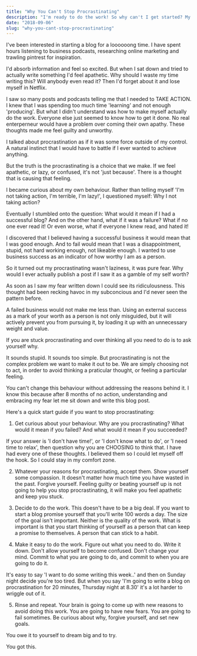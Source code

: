 ```yaml
---
title: "Why You Can't Stop Procrastinating"
description: "I'm ready to do the work! So why can't I get started? My formula for beating procrastination"
date: "2018-09-06"
slug: "why-you-cant-stop-procrastinating"
---
```


I've been interested in starting a blog for a loooooong time. I have spent hours listening to business podcasts, researching online marketing and trawling pintrest for inspiration.

I'd absorb information and feel so excited. But when I sat down and tried to actually write something I'd feel apathetic. Why should I waste my time writing this? Will anybody even read it? Then I'd forget about it and lose myself in Netflix.

I saw so many posts and podcasts telling me that I needed to TAKE ACTION. I knew that I was spending too much time 'learning' and not enough 'producing'. But what I didn't understand was how to make myself actually do the work. Everyone else just seemed to know how to get it done. No real enterperneur would have a problem over coming their own apathy. These thoughts made me feel guilty and unworthy.

I talked about procrastination as if it was some force outside of my control. A natural instinct that I would have to battle if I ever wanted to achieve anything.

But the truth is the procrastinating is a choice that we make. If we feel apathetic, or lazy, or confused, it's not 'just because'. There is a thought that is causing that feeling.

I became curious about my own behaviour. Rather than telling myself 'I'm not taking action, I'm terrible, I'm lazy!', I questioned myself: Why I not taking action?

Eventually I stumbled onto the question: What would it mean if I had a successful blog? And on the other hand, what if it was a failure? What if no one ever read it! Or even worse, what if everyone I knew read, and hated it!

I discovered that I believed having a successful business it would mean that I was good enough. And to fail would mean that I was a disappointment, stupid, not hard working enough, not likeable enough. I wanted to use business success as an indicator of how worthy I am as a person.

So it turned out my procrastinating wasn't laziness, it was pure fear. Why would I ever actually publish a post if I saw it as a gamble of my self worth?

As soon as I saw my fear written down I could see its ridiculousness. This thought had been recking havoc in my subconcious and I'd never seen the pattern before.

A failed business would not make me less than. Using an external success as a mark of your worth as a person is not only misguided, but it will actively prevent you from pursuing it, by loading it up with an unnecessary weight and value.

If you are stuck procrastinating and over thinking all you need to do is to ask yourself why.

It sounds stupid. It sounds too simple. But procrastinating is not the complex problem we want to make it out to be. We are simply choosing not to act, in order to avoid thinking a praticular thought, or feeling a particular feeling.

You can't change this behaviour without addressing the reasons behind it. I know this because after 8 months of no action, understanding and embracing my fear let me sit down and write this blog post.

Here's a quick start guide if you want to stop procrastinating:

1. Get curious about your behaviour. Why are you procrastinating? What would it mean if you failed? And what would it mean if you succeeded?

If your answer is 'I don't have time!', or 'I don't know what to do', or 'I need time to relax', then question why you are CHOOSING to think that. I have had every one of these thoughts. I believed them so I could let myself off the hook. So I could stay in my comfort zone.

2. Whatever your reasons for procrastinating, accept them. Show yourself some compassion. It doesn't matter how much time you have wasted in the past. Forgive yourself. Feeling guilty or beating yourself up is not going to help you stop procrastinating, it will make you feel apathetic and keep you stuck.

3. Decide to do the work. This doesn't have to be a big deal. If you want to start a blog promise yourself that you'll write 100 words a day. The size of the goal isn't important. Neither is the quality of the work. What is important is that you start thinking of yourself as a person that can keep a promise to themselves. A person that can stick to a habit.

4. Make it easy to do the work. Figure out what you need to do. Write it down. Don't allow yourself to become confused. Don't change your mind. Commit to what you are going to do, and commit to when you are going to do it.

It's easy to say 'I want to do some writing this week..' and then on Sunday night decide you're too tired. But when you say 'I'm going to write a blog on procrastination for 20 minutes, Thursday night at 8.30' it's a lot harder to wriggle out of it.

5. Rinse and repeat. Your brain is going to come up with new reasons to avoid doing this work. You are going to have new fears. You are going to fail sometimes. Be curious about why, forgive yourself, and set new goals.

You owe it to yourself to dream big and to try.

You got this.
